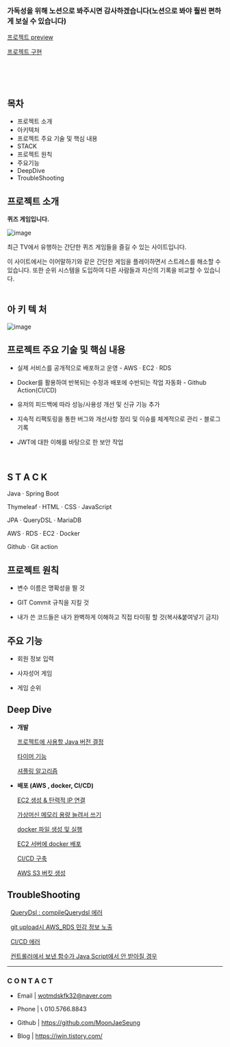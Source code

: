 
### 가독성을 위해 노션으로 봐주시면 감사하겠습니다(노션으로 봐야 훨씬 편하게 보실 수 있습니다)
[프로젝트 preview ](https://www.notion.so/Project-QuizShow-b49dc7c1b6af4e328fbb8d3872e5d281?pvs=21) <br>

[프로젝트 구현](https://www.notion.so/30-V1-aac81e2f51d7459a896276e2f528b225?pvs=21)


<br><br><br>


## 목차
- 프로젝트 소개
- 아키텍처
- 프로젝트 주요 기술 및 핵심 내용
- STACK
- 프로젝트 원칙
- 주요기능
- DeepDive
- TroubleShooting




## 프로젝트 소개

**퀴즈 게임입니다.**

![image](https://github.com/MoonJaeSeung/QuizShow/assets/108584477/0848f225-eff6-4878-8074-e4018b7eb516)


최근 TV에서 유행하는 간단한 퀴즈 게임들을 즐길 수 있는 사이트입니다.

이 사이트에서는 이어말하기와 같은 간단한 게임을 플레이하면서 스트레스를 해소할 수 있습니다. 또한 순위 시스템을 도입하여 다른 사람들과 자신의 기록을 비교할 수 있습니다.<br><br>

## 아 키 텍 처

![image](https://github.com/MoonJaeSeung/QuizShow/assets/108584477/d6b032c8-bdaf-4f4c-bb90-03fe8c0ce742)



## **프로젝트 주요 기술 및 핵심 내용**

- 실제 서비스를 공개적으로 배포하고 운영 - AWS · EC2 · RDS

- Docker를 활용하여 반복되는 수정과 배포에 수반되는 작업 자동화 - Github  Action(CI/CD)

- 유저의 피드백에 따라 성능/사용성 개선 및 신규 기능 추가

- 지속적 리팩토링을 통한 버그와 개선사항 정리 및 이슈를 체계적으로 관리 - 블로그 기록

- JWT에 대한 이해를 바탕으로 한 보안 작업


<br>

## **S T A C K**

Java · Spring Boot

Thymeleaf · HTML · CSS · JavaScript

JPA · QueryDSL · MariaDB

AWS · RDS · EC2 · Docker

Github · Git action <br>


## **프로젝트 원칙**

- 변수 이름은 명확성을 띌 것

- GIT Commit 규칙을 지킬 것

- 내가 쓴 코드들은 내가 완벽하게 이해하고 직접 타이핑 할 것(복사&붙여넣기 금지) <br>


## **주요 기능**

- 회원 정보 입력
  
- 사자성어 게임
  
- 게임 순위 <br>


## **Deep Dive**

- **개발**
    
    
    
    [프로젝트에 사용할 Java 버전 결정](https://iwin.tistory.com/115)
    
    
    
    [타이머 기능](https://iwin.tistory.com/113)
    
    
    
    [셔플링 알고리즘](https://iwin.tistory.com/114)
    
- **배포 (AWS , docker, CI/CD)**
    
   
    
  [EC2 생성 & 탄력적 IP 연결](https://iwin.tistory.com/102)
    
    
    
  [가상머신 메모리 용량 늘려서 쓰기](https://iwin.tistory.com/105)
    
    
    
  [docker 파일 생성 및 실행](https://iwin.tistory.com/107)
    
    
    
  [EC2 서버에 docker 배포](https://iwin.tistory.com/108)
    
    
    
  [CI/CD 구축](https://iwin.tistory.com/109)
    


  [AWS S3 버킷 생성](https://iwin.tistory.com/119)

## TroubleShooting

&nbsp;&nbsp;[QueryDsl : compileQuerydsl 에러](https://iwin.tistory.com/110)

&nbsp;&nbsp;[git upload시 AWS_RDS 민감 정보 노출](https://iwin.tistory.com/116)

&nbsp;&nbsp;[CI/CD 에러](https://iwin.tistory.com/118)

&nbsp;&nbsp;[컨트롤러에서 보낸 함수가 Java Script에서 안 받아질 경우](https://iwin.tistory.com/122)

---

### **C O N T A C T**

- Email | wotmdskfk32@naver.com
- Phone | 📞 010.5766.8843

- Github | https://github.com/MoonJaeSeung
- Blog | https://iwin.tistory.com/





